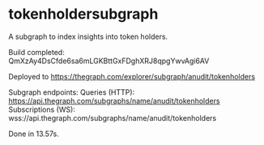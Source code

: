 # tokenholdersubgraph
A subgraph to index insights into token holders.

Build completed: QmXzAy4DsCfde6sa6mLGKBttGxFDghXRJ8qpgYwvAgi6AV

Deployed to https://thegraph.com/explorer/subgraph/anudit/tokenholders

Subgraph endpoints:
Queries (HTTP):     https://api.thegraph.com/subgraphs/name/anudit/tokenholders
Subscriptions (WS): wss://api.thegraph.com/subgraphs/name/anudit/tokenholders

Done in 13.57s.
